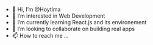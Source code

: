- 👋 Hi, I’m @Hoytima
- 👀 I’m interested in Web Development
- 🌱 I’m currently learning React.js and its environement
- 💞️ I’m looking to collaborate on building real apps
- 📫 How to reach me ...

<!---
Hoytima/Hoytima is a ✨ special ✨ repository because its `README.md` (this file) appears on your GitHub profile.
You can click the Preview link to take a look at your changes.
--->
